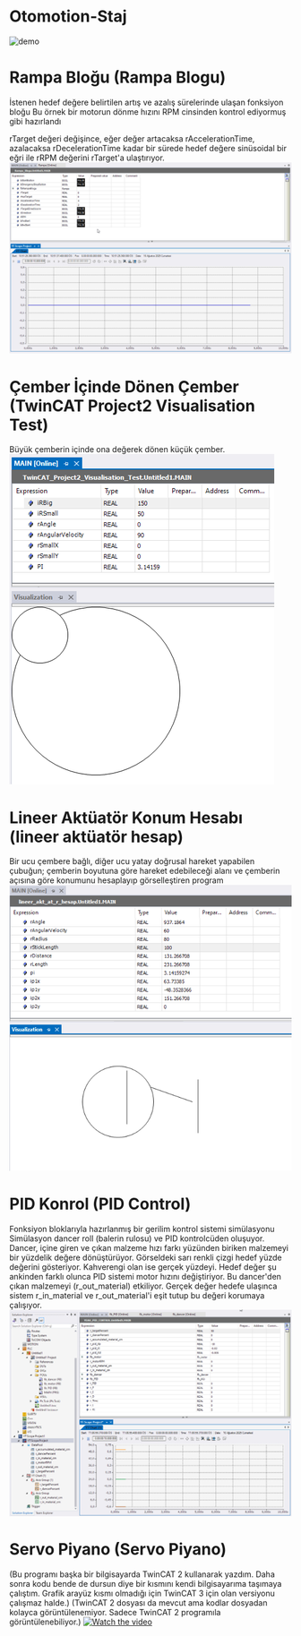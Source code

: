 # Otomotion-Staj
![demo]()

# Rampa Bloğu (Rampa Blogu)
İstenen hedef değere belirtilen artış ve azalış sürelerinde ulaşan fonksiyon bloğu
Bu örnek bir motorun dönme hızını RPM cinsinden kontrol ediyormuş gibi hazırlandı

rTarget değeri değişince, eğer değer artacaksa rAccelerationTime, azalacaksa rDecelerationTime kadar bir sürede hedef değere sinüsoidal bir eğri ile rRPM değerini rTarget'a ulaştırıyor.
![demo](https://github.com/DenizErdemAras/Otomotion-Staj/blob/a6707ab1886404050e4b50c0cfa450286d6df82f/Gif/rampa_blogu.gif)

# Çember İçinde Dönen Çember (TwinCAT Project2 Visualisation Test)
Büyük çemberin içinde ona değerek dönen küçük çember.
![demo](https://github.com/DenizErdemAras/Otomotion-Staj/blob/a001bf171f01b19173778c35d86e45ada6a33280/Gif/visualisation_test.gif)

# Lineer Aktüatör Konum Hesabı (lineer aktüatör hesap)
Bir ucu çembere bağlı, diğer ucu yatay doğrusal hareket yapabilen çubuğun; çemberin boyutuna göre hareket edebileceği alanı ve çemberin açısına göre konumunu hesaplayıp görselleştiren program
![demo](https://github.com/DenizErdemAras/Otomotion-Staj/blob/a001bf171f01b19173778c35d86e45ada6a33280/Gif/lineer_aktutator_hesap.gif)

# PID Konrol (PID Control)
Fonksiyon bloklarıyla hazırlanmış bir gerilim kontrol sistemi simülasyonu
Simülasyon dancer roll (balerin rulosu) ve PID kontrolcüden oluşuyor.
Dancer, içine giren ve çıkan malzeme hızı farkı yüzünden biriken malzemeyi bir yüzdelik değere dönüştürüyor.
Görseldeki sarı renkli çizgi hedef yüzde değerini gösteriyor. Kahverengi olan ise gerçek yüzdeyi.
Hedef değer şu ankinden farklı olunca PID sistemi motor hızını değiştiriyor. Bu dancer'den çıkan malzemeyi (r_out_material) etkiliyor.
Gerçek değer hedefe ulaşınca sistem r_in_material ve r_out_material'i eşit tutup bu değeri korumaya çalışıyor.
![demo](https://github.com/DenizErdemAras/Otomotion-Staj/blob/a001bf171f01b19173778c35d86e45ada6a33280/Gif/PID_dancer_visu.gif)

# Servo Piyano (Servo Piyano)
(Bu programı başka bir bilgisayarda TwinCAT 2 kullanarak yazdım. Daha sonra kodu bende de dursun diye bir kısmını kendi bilgisayarıma taşımaya çalıştım. Grafik arayüz kısmı olmadığı için TwinCAT 3 için olan versiyonu çalışmaz halde.)
(TwinCAT 2 dosyası da mevcut ama kodlar dosyadan kolayca görüntülenemiyor. Sadece TwinCAT 2 programıla görüntülenebiliyor.)
[![Watch the video]()](https://photos.google.com/photo/AF1QipMGWbRCjwGN6WZoBO-HBNEGkEbL1rhJXyLid896)
